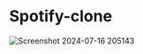 ﻿# Spotify-clone
![Screenshot 2024-07-16 205143](https://github.com/user-attachments/assets/fd658e2c-614b-4dbc-a8e6-a92b30645ad7)
